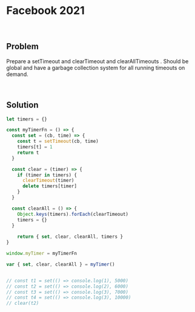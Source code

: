 # Facebook 2021

&nbsp;

## Problem

Prepare a setTimeout and clearTimeout and clearAllTimeouts . Should be global and have a garbage collection system for all running timeouts on demand.

&nbsp;

## Solution

```js
let timers = {}

const myTimerFn = () => {
  const set = (cb, time) => {
    const t = setTimeout(cb, time)
    timers[t] = 1
    return t
  }

  const clear = (timer) => {
    if (timer in timers) {
      clearTimeout(timer)
      delete timers[timer]
    }
  }

  const clearAll = () => {
    Object.keys(timers).forEach(clearTimeout)
    timers = {}
  }
	
	return { set, clear, clearAll, timers }
}

window.myTimer = myTimerFn

var { set, clear, clearAll } = myTimer()


// const t1 = set(() => console.log(1), 5000)
// const t2 = set(() => console.log(2), 6000)
// const t3 = set(() => console.log(3), 7000)
// const t4 = set(() => console.log(3), 10000)
// clear(t2)

```
